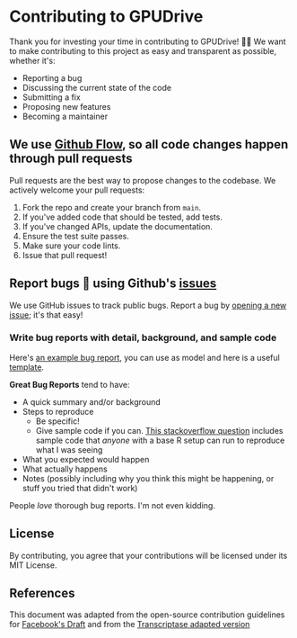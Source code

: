 # Contributing to GPUDrive

Thank you for investing your time in contributing to GPUDrive! 🚗✨ We want to make contributing to this project as easy and transparent as possible, whether it's:

- Reporting a bug
- Discussing the current state of the code
- Submitting a fix
- Proposing new features
- Becoming a maintainer

## We use [Github Flow](https://guides.github.com/introduction/flow/index.html), so all code changes happen through pull requests

Pull requests are the best way to propose changes to the codebase. We actively welcome your pull requests:

1. Fork the repo and create your branch from `main`.
2. If you've added code that should be tested, add tests.
3. If you've changed APIs, update the documentation.
4. Ensure the test suite passes.
5. Make sure your code lints.
6. Issue that pull request!

## Report bugs 🐛 using Github's [issues](https://github.com/Emerge-Lab/gpudrive/issues)

We use GitHub issues to track public bugs. Report a bug by [opening a new issue](https://github.com/Emerge-Lab/gpudrive/issues/new); it's that easy!

### Write bug reports with detail, background, and sample code

Here's [an example bug report](http://www.openradar.me/11905408), you can use as model and here is a useful [template](https://github.com/pygame/pygame/blob/main/.github/ISSUE_TEMPLATE/bug_report.md).

**Great Bug Reports** tend to have:

- A quick summary and/or background
- Steps to reproduce
  - Be specific!
  - Give sample code if you can. [This stackoverflow question](http://stackoverflow.com/q/12488905/180626) includes sample code that *anyone* with a base R setup can run to reproduce what I was seeing
- What you expected would happen
- What actually happens
- Notes (possibly including why you think this might be happening, or stuff you tried that didn't work)

People *love* thorough bug reports. I'm not even kidding.

## License

By contributing, you agree that your contributions will be licensed under its MIT License.

## References

This document was adapted from the open-source contribution guidelines for [Facebook&#39;s Draft](https://github.com/facebook/draft-js/blob/a9316a723f9e918afde44dea68b5f9f39b7d9b00/CONTRIBUTING.md) and from the [Transcriptase adapted version](https://gist.github.com/briandk/3d2e8b3ec8daf5a27a62)
